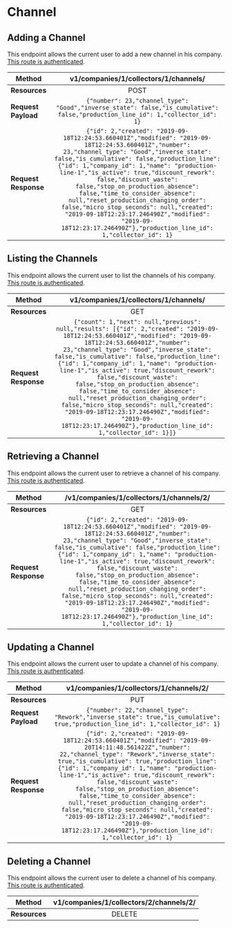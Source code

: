 # Channel

## Adding a Channel
This endpoint allows the current user to add a new channel in his company. [This route is authenticated](https://github.com/vision-i40/company_service/tree/master/docs/authentication#authenticated-endpoints).

| **Method**            | v1/companies/1/collectors/1/channels/     |
|-----------------------|:---------------------:|
| **Resources**         | POST                   |
| **Request Payload**   | `{"number": 23,"channel_type": "Good","inverse_state": false,"is_cumulative": false,"production_line_id": 1,"collector_id": 1}` |
| **Request Response**  | `{"id": 2,"created": "2019-09-18T12:24:53.660401Z","modified": "2019-09-18T12:24:53.660401Z","number": 23,"channel_type": "Good","inverse_state": false,"is_cumulative": false,"production_line": {"id": 1,"company_id": 1,"name": "production-line-1","is_active": true,"discount_rework": false,"discount_waste": false,"stop_on_production_absence": false,"time_to_consider_absence": null,"reset_production_changing_order": false,"micro_stop_seconds": null,"created": "2019-09-18T12:23:17.246490Z","modified": "2019-09-18T12:23:17.246490Z"},"production_line_id": 1,"collector_id": 1}` |


## Listing the Channels
This endpoint allows the current user to list the channels of his company. [This route is authenticated](https://github.com/vision-i40/company_service/tree/master/docs/authentication#authenticated-endpoints).

| **Method**            | v1/companies/1/collectors/1/channels/     |
|-----------------------|:---------------------:|
| **Resources**         | GET                   |
| **Request Response**  | `{"count": 1,"next": null,"previous": null,"results": [{"id": 2,"created": "2019-09-18T12:24:53.660401Z","modified": "2019-09-18T12:24:53.660401Z","number": 23,"channel_type": "Good","inverse_state": false,"is_cumulative": false,"production_line": {"id": 1,"company_id": 1,"name": "production-line-1","is_active": true,"discount_rework": false,"discount_waste": false,"stop_on_production_absence": false,"time_to_consider_absence": null,"reset_production_changing_order": false,"micro_stop_seconds": null,"created": "2019-09-18T12:23:17.246490Z","modified": "2019-09-18T12:23:17.246490Z"},"production_line_id": 1,"collector_id": 1}]}` |


## Retrieving a Channel
This endpoint allows the current user to retrieve a channel of his company. [This route is authenticated](https://github.com/vision-i40/company_service/tree/master/docs/authentication#authenticated-endpoints).

| **Method**            | /v1/companies/1/collectors/1/channels/2/     |
|-----------------------|:---------------------:|
| **Resources**         | GET                   |
| **Request Response**  | `{"id": 2,"created": "2019-09-18T12:24:53.660401Z","modified": "2019-09-18T12:24:53.660401Z","number": 23,"channel_type": "Good","inverse_state": false,"is_cumulative": false,"production_line": {"id": 1,"company_id": 1,"name": "production-line-1","is_active": true,"discount_rework": false,"discount_waste": false,"stop_on_production_absence": false,"time_to_consider_absence": null,"reset_production_changing_order": false,"micro_stop_seconds": null,"created": "2019-09-18T12:23:17.246490Z","modified": "2019-09-18T12:23:17.246490Z"},"production_line_id": 1,"collector_id": 1}` |


## Updating a Channel
This endpoint allows the current user to update a channel of his company. [This route is authenticated](https://github.com/vision-i40/company_service/tree/master/docs/authentication#authenticated-endpoints).

| **Method**            | v1/companies/1/collectors/1/channels/2/     |
|-----------------------|:---------------------:|
| **Resources**         | PUT                   |
| **Request Payload**   | `{"number": 22,"channel_type": "Rework","inverse_state": true,"is_cumulative": true,"production_line_id": 1,"collector_id": 1}` |
| **Request Response**  | `{"id": 2,"created": "2019-09-18T12:24:53.660401Z","modified": "2019-09-20T14:11:48.561422Z","number": 22,"channel_type": "Rework","inverse_state": true,"is_cumulative": true,"production_line": {"id": 1,"company_id": 1,"name": "production-line-1","is_active": true,"discount_rework": false,"discount_waste": false,"stop_on_production_absence": false,"time_to_consider_absence": null,"reset_production_changing_order": false,"micro_stop_seconds": null,"created": "2019-09-18T12:23:17.246490Z","modified": "2019-09-18T12:23:17.246490Z"},"production_line_id": 1,"collector_id": 1}` |

## Deleting a Channel
This endpoint allows the current user to delete a channel of his company. [This route is authenticated](https://github.com/vision-i40/company_service/tree/master/docs/authentication#authenticated-endpoints).

| **Method**            | v1/companies/1/collectors/2/channels/2/     |
|-----------------------|:---------------------:|
| **Resources**         | DELETE                   |
